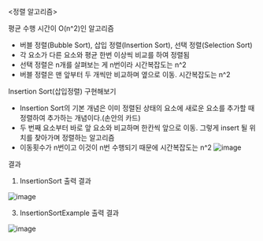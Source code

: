 <정렬 알고리즘>

평균 수행 시간이 O(n^2)인 알고리즘
- 버블 정렬(Bubble Sort), 삽입 정렬(Insertion Sort), 선택 정렬(Selection Sort)
- 각 요소가 다른 요소와 평균 한번 이상씩 비교를 하여 정렬됨
- 선택 정렬은 n개를 살펴보는 게 n번이라 시간복잡도는 n^2
- 버블 정렬은 맨 앞부터 두 개씩만 비교하며 옆으로 이동. 시간복잡도는 n^2

Insertion Sort(삽입정렬) 구현해보기
- Insertion Sort의 기본 개념은 이미 정렬된 상태의 요소에 새로운 요소를 추가할 때 정렬하여 추가하는 개념이다.(손안의 카드)
- 두 번째 요소부터 바로 앞 요소와 비교하며 한칸씩 앞으로 이동. 그렇게 insert 될 위치를 찾아가며 정렬하는 알고리즘
- 이동횟수가 n번이고 이것이 n번 수행되기 때문에 시간복잡도는 n^2
![image](https://github.com/1010hy/algorithm/assets/67892327/97c636b7-6b38-4b18-afd5-bd712942321e)

결과
1) InsertionSort 출력 결과
   
![image](https://github.com/1010hy/algorithm/assets/67892327/15b10ebf-53b1-4b52-81df-bb64e854446e)

3) InsertionSortExample 출력 결과
   
![image](https://github.com/1010hy/algorithm/assets/67892327/a71d14e1-70db-46ac-92e5-446dc3b692ac)
